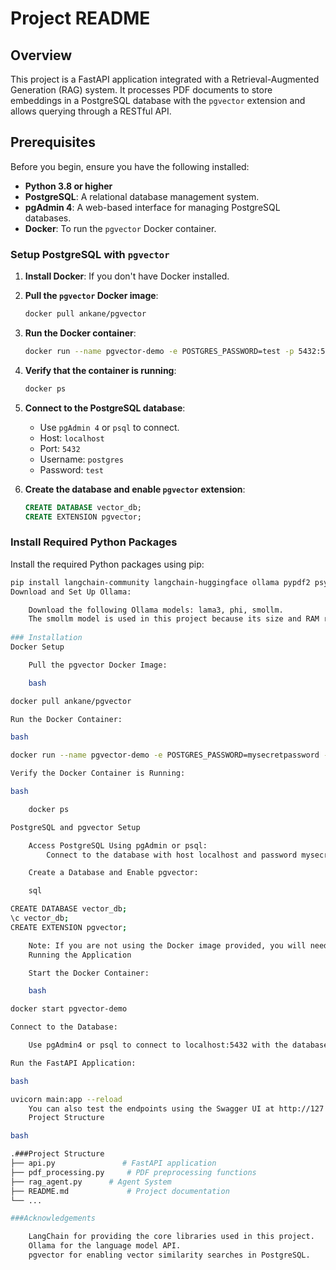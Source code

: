 # Project README

## Overview

This project is a FastAPI application integrated with a Retrieval-Augmented Generation (RAG) system. It processes PDF documents to store embeddings in a PostgreSQL database with the `pgvector` extension and allows querying through a RESTful API.

## Prerequisites

Before you begin, ensure you have the following installed:

- **Python 3.8 or higher**
- **PostgreSQL**: A relational database management system.
- **pgAdmin 4**: A web-based interface for managing PostgreSQL databases.
- **Docker**: To run the `pgvector` Docker container.

### Setup PostgreSQL with `pgvector`

1. **Install Docker**: If you don't have Docker installed.
2. **Pull the `pgvector` Docker image**:
    ```bash
    docker pull ankane/pgvector
    ```

3. **Run the Docker container**:
    ```bash
    docker run --name pgvector-demo -e POSTGRES_PASSWORD=test -p 5432:5432 -d ankane/pgvector
    ```

4. **Verify that the container is running**:
    ```bash
    docker ps
    ```

5. **Connect to the PostgreSQL database**:
    - Use `pgAdmin 4` or `psql` to connect.
    - Host: `localhost`
    - Port: `5432`
    - Username: `postgres`
    - Password: `test`

6. **Create the database and enable `pgvector` extension**:
    ```sql
    CREATE DATABASE vector_db;
    CREATE EXTENSION pgvector;
    ```

### Install Required Python Packages

Install the required Python packages using pip:

```bash
pip install langchain-community langchain-huggingface ollama pypdf2 psycopg2-binary langchain sentence-transformers fastapi pydantic requests uvicorn transformers
Download and Set Up Ollama:

    Download the following Ollama models: lama3, phi, smollm.
    The smollm model is used in this project because its size and RAM requirements are suitable for most laptops.for more info about it :https://ollama.com/library/smollm/blobs/6cafb858555d
      
### Installation
Docker Setup

    Pull the pgvector Docker Image:

    bash

docker pull ankane/pgvector

Run the Docker Container:

bash

docker run --name pgvector-demo -e POSTGRES_PASSWORD=mysecretpassword -p 5432:5432 -d ankane/pgvector

Verify the Docker Container is Running:

bash

    docker ps

PostgreSQL and pgvector Setup

    Access PostgreSQL Using pgAdmin or psql:
        Connect to the database with host localhost and password mysecretpassword.

    Create a Database and Enable pgvector:

    sql

CREATE DATABASE vector_db;
\c vector_db;
CREATE EXTENSION pgvector;

    Note: If you are not using the Docker image provided, you will need to install the pgvector extension .
    Running the Application

    Start the Docker Container:

    bash

docker start pgvector-demo

Connect to the Database:

    Use pgAdmin4 or psql to connect to localhost:5432 with the database vector_db.

Run the FastAPI Application:

bash

uvicorn main:app --reload
    You can also test the endpoints using the Swagger UI at http://127.0.0.1:8000/docs..
    Project Structure

bash

.###Project Structure
├── api.py               # FastAPI application
├── pdf_processing.py     # PDF preprocessing functions
├── rag_agent.py      # Agent System
├── README.md             # Project documentation
└── ...

###Acknowledgements

    LangChain for providing the core libraries used in this project.
    Ollama for the language model API.
    pgvector for enabling vector similarity searches in PostgreSQL.
